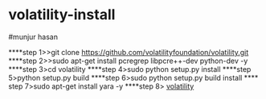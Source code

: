 # volatility-install
#munjur hasan


****step 1>>git clone https://github.com/volatilityfoundation/volatility.git
****step 2>>sudo apt-get install pcregrep libpcre++-dev python-dev -y
****step 3>cd volatility
****step 4>sudo python setup.py install
****step 5>python setup.py build
****step 6>sudo python setup.py build install
**** step 7>sudo apt-get install yara -y
****step 8>
[volatility](https://user-images.githubusercontent.com/70683405/123555616-976e5500-d7a8-11eb-8bad-576b2b010aad.png)
